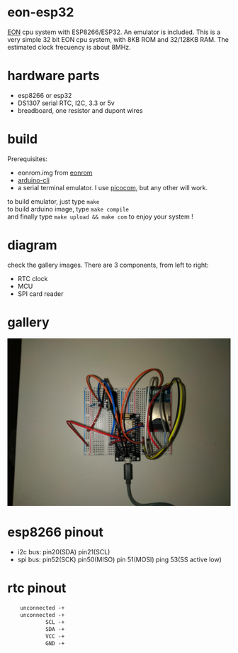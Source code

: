 # eon-esp32
[EON](https://github.com/elgron-eon/eon-cpu) cpu system with ESP8266/ESP32. An emulator is included.
This is a very simple 32 bit EON cpu system, with 8KB ROM and 32/128KB RAM.
The estimated clock frecuency is about 8MHz.

# hardware parts
* esp8266 or esp32
* DS1307 serial RTC, I2C, 3.3 or 5v
* breadboard, one resistor and dupont wires

# build
Prerequisites:
* eonrom.img from [eonrom](https://github.com/elgron-eon/eonrom)
* [arduino-cli](https://github.com/arduino/arduino-cli)
* a serial terminal emulator. I use [picocom](https://github.com/npat-efault/picocom), but any other will work.

to build emulator, just type `make`  
to build arduino image, type `make compile`  
and finally type `make upload && make com` to enjoy your system !

# diagram
check the gallery images. There are 3 components, from left to right:
* RTC clock
* MCU
* SPI card reader

# gallery
![foto1](photo/photo1.jpg?raw=true)

# esp8266 pinout
* i2c bus: pin20(SDA) pin21(SCL)
* spi bus: pin52(SCK) pin50(MISO) pin 51(MOSI) ping 53(SS active low)

# rtc pinout
```
    unconnected -+
    unconnected -+
            SCL -+
            SDA -+
            VCC -+
            GND -+
```

